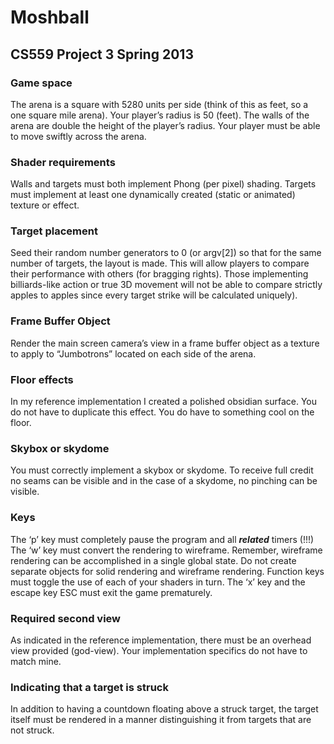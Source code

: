 # Moshball

## CS559 Project 3 Spring 2013

### Game space
The arena is a square with 5280 units per side (think of this as feet, so a one square mile arena). 
Your player’s radius is 50 (feet). 
The walls of the arena are double the height of the player’s radius. 
Your player must be able to move swiftly across the arena.

### Shader requirements
Walls and targets must both implement Phong (per pixel) shading.
Targets must implement at least one dynamically created (static or animated) texture or effect.

### Target placement
Seed their random number generators to 0 (or argv[2]) so that for the same
number of targets, the layout is made. This will allow players to compare their performance with others
(for bragging rights). Those implementing billiards-like action or true 3D movement will not be able to
compare strictly apples to apples since every target strike will be calculated uniquely).

### Frame Buffer Object
Render the main screen camera’s view in a frame buffer object 
as a texture to apply to “Jumbotrons” located on each side of the arena.

### Floor effects
In my reference implementation I created a polished obsidian surface. You do not have to duplicate this
effect. You do have to something cool on the floor.

### Skybox or skydome
You must correctly implement a skybox or skydome. To receive full credit no seams can be visible and in
the case of a skydome, no pinching can be visible.

### Keys
The ‘p’ key must completely pause the program and all **_related_** timers (!!!)
The ‘w’ key must convert the rendering to wireframe. Remember, wireframe rendering can be
accomplished in a single global state. Do not create separate objects for solid rendering and wireframe
rendering. Function keys must toggle the use of each of your shaders in turn. The ‘x’ key and the escape
key ESC must exit the game prematurely.

### Required second view
As indicated in the reference implementation, there must be an overhead view provided (god-view).
Your implementation specifics do not have to match mine.

### Indicating that a target is struck
In addition to having a countdown floating above a struck target, the target itself must be rendered in a
manner distinguishing it from targets that are not struck.
